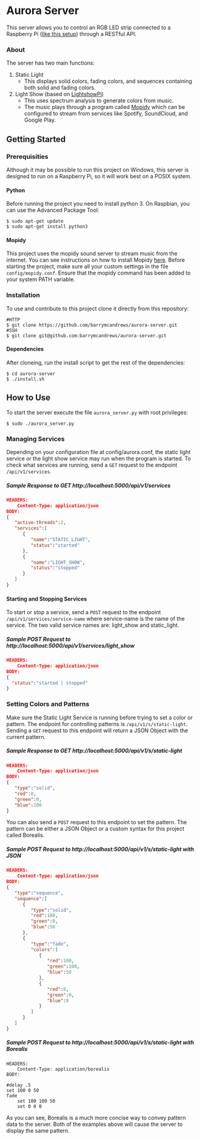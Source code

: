 # Aurora Server

This server allows you to control an RGB LED strip connected to a Raspberry Pi ([like this setup](http://dordnung.de/raspberrypi-ledstrip/)) through a RESTful API.

### About

The server has two main functions:

1. Static Light
	* This displays solid colors, fading colors, and sequences containing both solid and fading colors.
2. Light Show (based on [LightshowPi](lightshowpi.org))
	* This uses spectrum analysis to generate colors from music.
	* The music plays through a program called [Mopidy](https://www.mopidy.com/) which can be configured to stream from services like Spotify, SoundCloud, and Google Play.


## Getting Started

### Prerequisities
Although it may be possible to run this project on Windows, this server is designed to run on a Raspberry Pi, so it will work best on a POSIX system.

#### Python

Before running the project you need to install python 3. On Raspbian, you can use the Advanced Package Tool:

```
$ sudo apt-get update
$ sudo apt-get install python3
``` 

#### Mopidy
This project uses the mopidy sound server to stream music from the internet. You can see instructions on how to install Mopidy [here](https://docs.mopidy.com/en/latest/installation/). Before starting the project, make sure all your custom settings in the file `config/mopidy.conf`. Ensure that the mopidy command has been added to your system PATH variable. 

### Installation

To use and contribute to this project clone it directly from this repository:

```
#HTTP
$ git clone https://github.com/barrymcandrews/aurora-server.git
#SSH
$ git clone git@github.com:barrymcandrews/aurora-server.git
```

#### Dependencies
After cloneing, run the install script to get the rest of the dependencies:

```
$ cd aurora-server
$ ./install.sh
```

## How to Use

To start the server execute the file `aurora_server.py` with root privileges:

```
$ sudo ./aurora_server.py
```

### Managing Services

Depending on your configuration file at config/aurora.conf, the static light service or the light show service may run when the program is started. To check what services are running, send a `GET` request to the endpoint `/api/v1/services`.

##### Sample Response to GET http://localhost:5000/api/v1/services

```json
HEADERS:
	Content-Type: application/json
BODY:
{
   "active-threads":2,
   "services":[
      {
         "name":"STATIC_LIGHT",
         "status":"started"
      },
      {
         "name":"LIGHT_SHOW",
         "status":"stopped"
      }
   ]
}
```

#### Starting and Stopping Services

To start or stop a service, send a `POST` request to the endpoint `/api/v1/services/service-name` where service-name is the name of the service. The two valid service names are: light_show and static_light.

##### Sample POST Request to http://localhost:5000/api/v1/services/light_show

```json
HEADERS:
	Content-Type: application/json
BODY:
{
  "status":"started | stopped"
}
```

### Setting Colors and Patterns

Make sure the Static Light Service is running before trying to set a color or pattern. The endpoint for controlling patterns is `/api/v1/s/static-light`. Sending a `GET` request to this endpoint will return a JSON Object with the current pattern.

##### Sample Response to GET http://localhost:5000/api/v1/s/static-light

```json
HEADERS:
	Content-Type: application/json
BODY:
{
   "type":"solid",
   "red":0,
   "green":0,
   "blue":100
}
```

You can also send a `POST` request to this endpoint to set the pattern. The pattern can be either a JSON Object or a custom syntax for this project called Borealis.

##### Sample POST Request to http://localhost:5000/api/v1/s/static-light with JSON

```json
HEADERS:
	Content-Type: application/json
BODY:
{
   "type":"sequence",
   "sequence":[
      {
         "type":"solid",
         "red":100,
         "green":0,
         "blue":50
      },
      {
         "type":"fade",
         "colors":[
            {
               "red":100,
               "green":100,
               "blue":50
            },
            {
               "red":0,
               "green":0,
               "blue":0
            }
         ]
      }
   ]
}
```

##### Sample POST Request to http://localhost:5000/api/v1/s/static-light with Borealis

```
HEADERS:
	Content-Type: application/borealis
BODY:

#delay .5
set 100 0 50
fade
	set 100 100 50
	set 0 0 0
```


As you can see, Borealis is a much more concise way to convey pattern data to the server. Both of the examples above will cause the server to display the same pattern.
